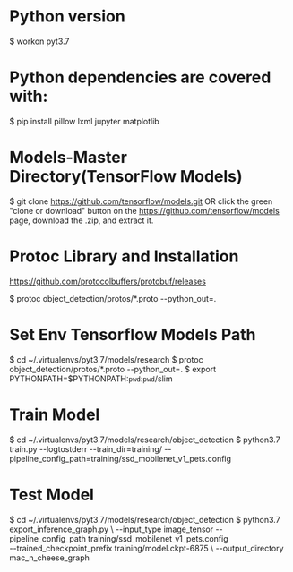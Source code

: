# Python version
$ workon pyt3.7


# Python dependencies are covered with: 

$ pip install pillow lxml jupyter matplotlib


# Models-Master Directory(TensorFlow Models)

$ git clone https://github.com/tensorflow/models.git 
OR click the green "clone or download" button on the https://github.com/tensorflow/models page, 
download the .zip, and extract it.


# Protoc Library and Installation

https://github.com/protocolbuffers/protobuf/releases

$ protoc object_detection/protos/*.proto --python_out=.


# Set Env Tensorflow Models Path
$ cd ~/.virtualenvs/pyt3.7/models/research
$ protoc object_detection/protos/*.proto --python_out=.
$ export PYTHONPATH=$PYTHONPATH:`pwd`:`pwd`/slim


# Train Model
$ cd ~/.virtualenvs/pyt3.7/models/research/object_detection
$ python3.7 train.py --logtostderr --train_dir=training/ --pipeline_config_path=training/ssd_mobilenet_v1_pets.config


# Test Model
$ cd ~/.virtualenvs/pyt3.7/models/research/object_detection
$ python3.7 export_inference_graph.py \ 
	--input_type image_tensor --pipeline_config_path training/ssd_mobilenet_v1_pets.config \
	--trained_checkpoint_prefix training/model.ckpt-6875 \ 
	--output_directory mac_n_cheese_graph
